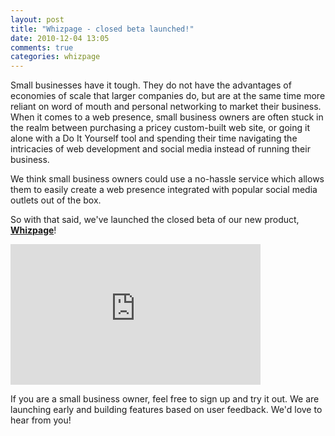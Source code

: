 ```yaml
---
layout: post
title: "Whizpage - closed beta launched!"
date: 2010-12-04 13:05
comments: true
categories: whizpage
---
```

Small businesses have it tough. They do not have the advantages of economies of scale that larger companies do, but are at the same time more reliant on word of mouth and personal networking to market their business. When it comes to a web presence, small business owners are often stuck in the realm between purchasing a pricey custom-built web site, or going it alone with a Do It Yourself tool and spending their time navigating the intricacies of web development and social media instead of running their business.

We think small business owners could use a no-hassle service which allows them to easily create a web presence integrated with popular social media outlets out of the box.

So with that said, we've launched the closed beta of our new product, **[Whizpage](http://whizpage.biz "WhizPage - the simple way for small businesses to create a web presence")**!

<iframe frameborder="0" height="225" src="http://player.vimeo.com/video/16628599" width="400"></iframe>

If you are a small business owner, feel free to sign up and try it out. We are launching early and building features based on user feedback. We'd love to hear from you!

